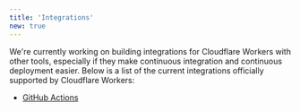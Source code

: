 ```yaml
---
title: 'Integrations'
new: true
---
```


We're currently working on building integrations for Cloudflare Workers with other tools, especially if they make continuous integration and continuous deployment easier. Below is a list of the current integrations officially supported by Cloudflare Workers:

- [GitHub Actions](https://github.com/cloudflare/wrangler-action)
